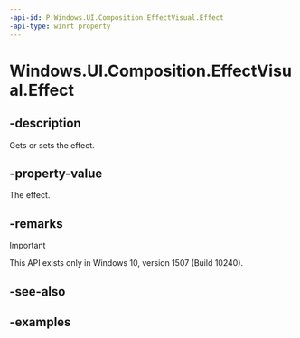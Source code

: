 ```yaml
---
-api-id: P:Windows.UI.Composition.EffectVisual.Effect
-api-type: winrt property
---
```


# Windows.UI.Composition.EffectVisual.Effect

<!--
public Windows.UI.Composition.CompositionEffect Effect { get; set; }
-->


## -description

Gets or sets the effect.

## -property-value

The effect.

## -remarks

> [!IMPORTANT]
> This API exists only in Windows 10, version 1507 (Build 10240).

## -see-also

## -examples


